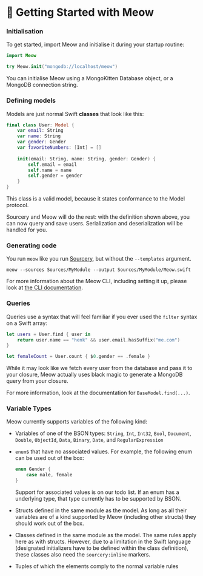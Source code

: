 # 🥁 Getting Started with Meow

### Initialisation

To get started, import Meow and initialise it during your startup routine:

```swift
import Meow

try Meow.init("mongodb://localhost/meow")
```

You can initialise Meow using a MongoKitten Database object, or a MongoDB connection string.

### Defining models

Models are just normal Swift **classes** that look like this:

```swift
final class User: Model {
    var email: String
    var name: String
    var gender: Gender
    var favoriteNumbers: [Int] = []
    
    init(email: String, name: String, gender: Gender) {
        self.email = email
        self.name = name
        self.gender = gender
    }
}
```

This class is a valid model, because it states conformance to the Model protocol.

Sourcery and Meow will do the rest: with the definition shown above, you can now query and save users. Serialization and deserialization will be handled for you.

### Generating code

You run `meow` like you run [Sourcery](https://github.com/krzysztofzablocki/Sourcery), but without the `--templates` argument.

`meow --sources Sources/MyModule --output Sources/MyModule/Meow.swift`

For more information about the Meow CLI, including setting it up, please look at [the CLI documentation](cli.html).

### Queries

Queries use a syntax that will feel familiar if you ever used the `filter` syntax on a Swift array:

```swift
let users = User.find { user in
	return user.name == "henk" && user.email.hasSuffix("me.com")
}
```

```swift
let femaleCount = User.count { $0.gender == .female }
```

While it may look like we fetch every user from the database and pass it to your closure, Meow actually uses black magic to generate a MongoDB query from your closure.

For more information, look at the documentation for `BaseModel.find(...)`.

### Variable Types

Meow currently supports variables of the following kind:

- Variables of one of the BSON types: `String`, `Int`, `Int32`, `Bool`, `Document`, `Double`, `ObjectId`, `Data`, `Binary`, `Date`, and `RegularExpression`
- `enum`s that have no associated values. For example, the following enum can be used out of the box:

	```swift
	enum Gender {
		case male, female
	}
	```
	
	Support for associated values is on our todo list. If an enum has a underlying type, that type currently has to be supported by BSON.
	
- Structs defined in the same module as the model. As long as all their variables are of a kind supported by Meow (including other structs) they should work out of the box.
- Classes defined in the same module as the model. The same rules apply here as with structs. However, due to a limitation in the Swift language (designated initializers have to be defined within the class definition), these classes also need the `sourcery:inline` markers.
- Tuples of which the elements comply to the normal variable rules
